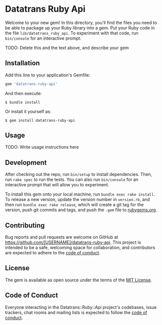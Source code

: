 # Datatrans Ruby Api

Welcome to your new gem! In this directory, you'll find the files you need to be able to package up your Ruby library into a gem. Put your Ruby code in the file `lib/datatrans_ruby_api`. To experiment with that code, run `bin/console` for an interactive prompt.

TODO: Delete this and the text above, and describe your gem

## Installation

Add this line to your application's Gemfile:

```ruby
gem 'datatrans-ruby-api'
```

And then execute:

    $ bundle install

Or install it yourself as:

    $ gem install datatrans-ruby-api

## Usage

TODO: Write usage instructions here

## Development

After checking out the repo, run `bin/setup` to install dependencies. Then, run `rake spec` to run the tests. You can also run `bin/console` for an interactive prompt that will allow you to experiment.

To install this gem onto your local machine, run `bundle exec rake install`. To release a new version, update the version number in `version.rb`, and then run `bundle exec rake release`, which will create a git tag for the version, push git commits and tags, and push the `.gem` file to [rubygems.org](https://rubygems.org).

## Contributing

Bug reports and pull requests are welcome on GitHub at https://github.com/[USERNAME]/datatrans-ruby-api. This project is intended to be a safe, welcoming space for collaboration, and contributors are expected to adhere to the [code of conduct](https://github.com/[USERNAME]/datatrans-ruby-api/CODE_OF_CONDUCT.md).


## License

The gem is available as open source under the terms of the [MIT License](https://opensource.org/licenses/MIT).

## Code of Conduct

Everyone interacting in the Datatrans::Ruby::Api project's codebases, issue trackers, chat rooms and mailing lists is expected to follow the [code of conduct](https://github.com/[USERNAME]/datatrans-ruby-api/blob/master/CODE_OF_CONDUCT.md).
